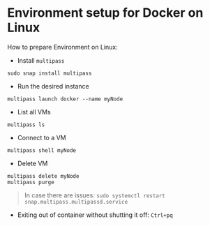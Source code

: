 Environment setup for Docker on Linux
=======================================

How to prepare Environment on Linux:
   - Install `multipass`
   ```
   sudo snap install multipass
   ```
   - Run the desired instance
   ```
   multipass launch docker --name myNode
   ```
   - List all VMs
   ```
   multipass ls
   ```
   - Connect to a VM
   ```
   multipass shell myNode
   ```
   - Delete VM
   ```
   multipass delete myNode
   multipass purge
   ```
> In case there are issues: `sudo systemctl restart snap.multipass.multipassd.service`

   - Exiting out of container without shutting it off: `Ctrl+pq`
